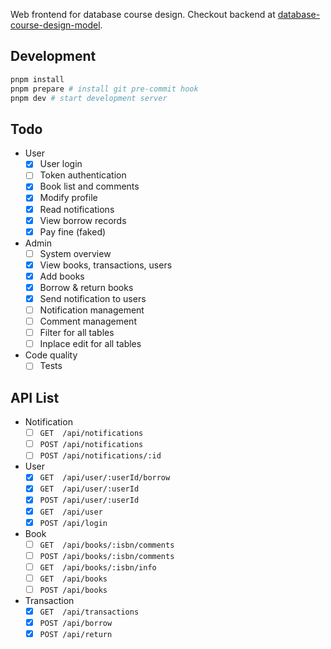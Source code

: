 Web frontend for database course design. Checkout backend at [database-course-design-model](https://github.com/zsz12251665/database-course-design-model).

## Development

```bash
pnpm install
pnpm prepare # install git pre-commit hook
pnpm dev # start development server
```

## Todo

- User
  - [x] User login
  - [ ] Token authentication
  - [x] Book list and comments
  - [x] Modify profile
  - [x] Read notifications
  - [x] View borrow records
  - [x] Pay fine (faked)
- Admin
  - [ ] System overview
  - [x] View books, transactions, users
  - [x] Add books
  - [x] Borrow & return books
  - [x] Send notification to users
  - [ ] Notification management
  - [ ] Comment management
  - [ ] Filter for all tables
  - [ ] Inplace edit for all tables
- Code quality
  - [ ] Tests

## API List

- Notification
  - [ ] `GET  /api/notifications`
  - [ ] `POST /api/notifications`
  - [ ] `POST /api/notifications/:id`
- User
  - [x] `GET  /api/user/:userId/borrow`
  - [x] `GET  /api/user/:userId`
  - [x] `POST /api/user/:userId`
  - [x] `GET  /api/user`
  - [x] `POST /api/login`
- Book
  - [ ] `GET  /api/books/:isbn/comments`
  - [ ] `POST /api/books/:isbn/comments`
  - [ ] `GET  /api/books/:isbn/info`
  - [ ] `GET  /api/books`
  - [ ] `POST /api/books`
- Transaction
  - [x] `GET  /api/transactions`
  - [x] `POST /api/borrow`
  - [x] `POST /api/return`
